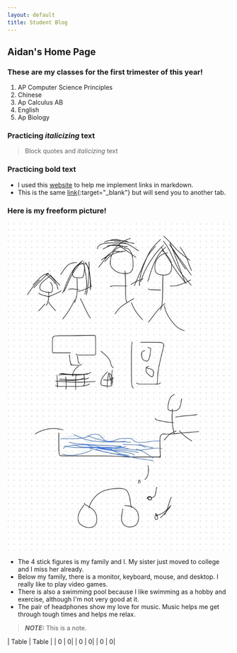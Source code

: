 ```yaml
---
layout: default
title: Student Blog
---
```



## Aidan's Home Page


### These are my classes for the first trimester of this year!
1. AP Computer Science Principles    
2. Chinese
3. Ap Calculus AB
4. English
5. Ap Biology

### Practicing *italicizing* text
> Block quotes and *italicizing* text

### Practicing **bold** text

- I used this [website](https://www.markdownguide.org/basic-syntax/#links) to help me implement links in markdown.
- This is the same [link](https://www.markdownguide.org/basic-syntax/#links){:target="_blank"} but will send you to another tab.

### Here is my freeform picture!

![Freeform Picture](/images/freeform.jpg)

- The 4 stick figures is my family and I. My sister just moved to college and I miss her already.
- Below my family, there is a monitor, keyboard, mouse, and desktop. I really like to play video games.
- There is also a swimming pool because I like swimming as a hobby and exercise, although I'm not very good at it.
- The pair of headphones show my love for music. Music helps me get through tough times and helps me relax.

> **_NOTE:_**  This is a note.

| Table | Table |
| 0 | 0|
| 0 | 0|
| 0 | 0|

